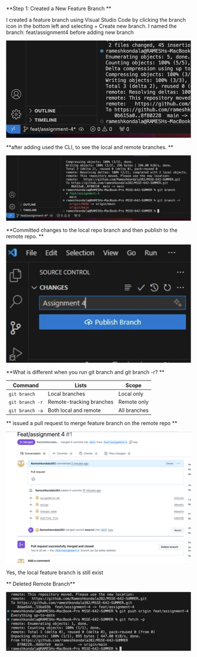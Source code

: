 **Step 1: Created a New Feature Branch
**


I created a feature branch using Visual Studio Code by clicking the branch icon in the bottom left and selecting + Create new branch.
I named the branch: feat/assignment4 before adding new branch

![feature](screenshots/feature.png)

**after adding used the CLI, to see the local and remote branches.
**


![cli](screenshots/gitbranch.png)

**Committed  changes to the local repo branch and then publish to the remote repo.
**


![savedchanges](screenshots/commit.png)

**What is different when you run git branch and git branch -r?
**


| Command         | Lists                    | Scope        |
| --------------- | ------------------------ | ------------ |
| `git branch`    | Local branches           | Local only   |
| `git branch -r` | Remote-tracking branches | Remote only  |
| `git branch -a` | Both local and remote    | All branches |


** issued a pull request to merge  feature branch on the remote repo
**


 ![Pull Request](screenshots/pullrequest.png)

 Yes, the local feature branch is still exist


** Deleted Remote Branch**


![data fetch](screenshots/fetch.png)
